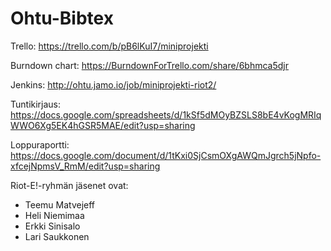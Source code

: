 # Ohtu-Bibtex

Trello:
https://trello.com/b/pB6lKuI7/miniprojekti

Burndown chart:
https://BurndownForTrello.com/share/6bhmca5djr

Jenkins:
http://ohtu.jamo.io/job/miniprojekti-riot2/

Tuntikirjaus:
https://docs.google.com/spreadsheets/d/1kSf5dMOyBZSLS8bE4vKogMRIqWWO6Xg5EK4hGSR5MAE/edit?usp=sharing

Loppuraportti:
https://docs.google.com/document/d/1tKxi0SjCsmOXgAWQmJgrch5jNpfo-xfcejNpmsV_RmM/edit?usp=sharing

Riot-E!-ryhmän jäsenet ovat:

- Teemu Matvejeff
- Heli Niemimaa
- Erkki Sinisalo
- Lari Saukkonen
